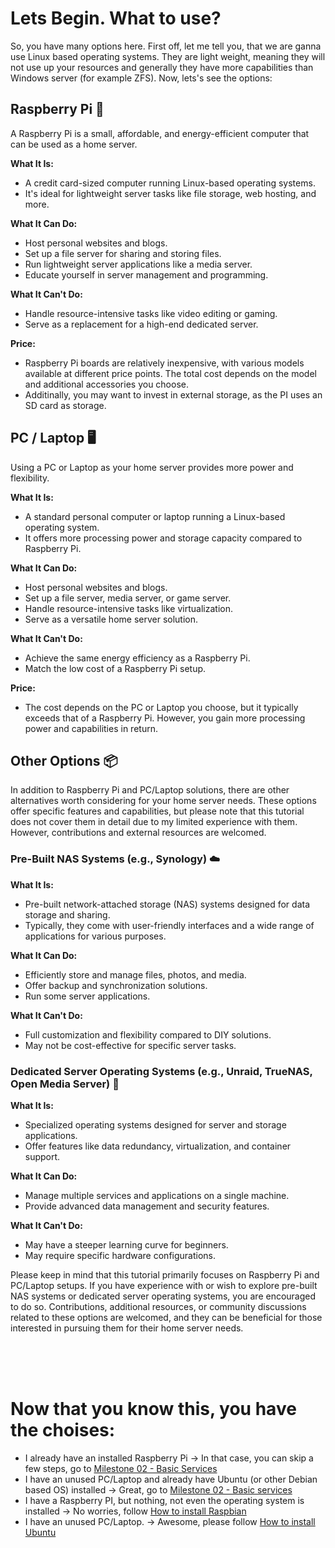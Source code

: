 # Lets Begin. What to use?

So, you have many options here. First off, let me tell you, that we are ganna use Linux based operating systems. They are light weight, meaning they will not use up your resources and generally they have more capabilities than Windows server (for example ZFS). Now, lets's see the options:



## Raspberry Pi 🍓

A Raspberry Pi is a small, affordable, and energy-efficient computer that can be used as a home server.

**What It Is:**
- A credit card-sized computer running Linux-based operating systems.
- It's ideal for lightweight server tasks like file storage, web hosting, and more.

**What It Can Do:**
- Host personal websites and blogs.
- Set up a file server for sharing and storing files.
- Run lightweight server applications like a media server.
- Educate yourself in server management and programming.

**What It Can't Do:**
- Handle resource-intensive tasks like video editing or gaming.
- Serve as a replacement for a high-end dedicated server.

**Price:**
- Raspberry Pi boards are relatively inexpensive, with various models available at different price points. The total cost depends on the model and additional accessories you choose.
- Additinally, you may want to invest in external storage, as the PI uses an SD card as storage. 

## PC / Laptop 🖥️

Using a PC or Laptop as your home server provides more power and flexibility.

**What It Is:**
- A standard personal computer or laptop running a Linux-based operating system.
- It offers more processing power and storage capacity compared to Raspberry Pi.

**What It Can Do:**
- Host personal websites and blogs.
- Set up a file server, media server, or game server.
- Handle resource-intensive tasks like virtualization.
- Serve as a versatile home server solution.

**What It Can't Do:**
- Achieve the same energy efficiency as a Raspberry Pi.
- Match the low cost of a Raspberry Pi setup.

**Price:**
- The cost depends on the PC or Laptop you choose, but it typically exceeds that of a Raspberry Pi. However, you gain more processing power and capabilities in return.



## Other Options 📦

In addition to Raspberry Pi and PC/Laptop solutions, there are other alternatives worth considering for your home server needs. These options offer specific features and capabilities, but please note that this tutorial does not cover them in detail due to my limited experience with them. However, contributions and external resources are welcomed.

### Pre-Built NAS Systems (e.g., Synology) ☁️

**What It Is:**
- Pre-built network-attached storage (NAS) systems designed for data storage and sharing.
- Typically, they come with user-friendly interfaces and a wide range of applications for various purposes.

**What It Can Do:**
- Efficiently store and manage files, photos, and media.
- Offer backup and synchronization solutions.
- Run some server applications.

**What It Can't Do:**
- Full customization and flexibility compared to DIY solutions.
- May not be cost-effective for specific server tasks.

### Dedicated Server Operating Systems (e.g., Unraid, TrueNAS, Open Media Server) 📀

**What It Is:**
- Specialized operating systems designed for server and storage applications.
- Offer features like data redundancy, virtualization, and container support.

**What It Can Do:**
- Manage multiple services and applications on a single machine.
- Provide advanced data management and security features.

**What It Can't Do:**
- May have a steeper learning curve for beginners.
- May require specific hardware configurations.

Please keep in mind that this tutorial primarily focuses on Raspberry Pi and PC/Laptop setups. If you have experience with or wish to explore pre-built NAS systems or dedicated server operating systems, you are encouraged to do so. Contributions, additional resources, or community discussions related to these options are welcomed, and they can be beneficial for those interested in pursuing them for their home server needs.


<br><br><br>

# Now that you know this, you have the choises:
- I already have an installed Raspberry Pi -> In that case, you can skip a few steps, go to [Milestone 02 - Basic Services](./MILESTONE_02-Basic-services.md)
- I have an unused PC/Laptop and already have Ubuntu (or other Debian based OS) installed -> Great, go to [Milestone 02 - Basic services](./MILESTONE_02-Basic-services.md)
- I have a Raspberry PI, but nothing, not even the operating system is installed -> No worries, follow [How to install Raspbian](./01_How-to-install-raspbian.md)
- I have an unused PC/Laptop. -> Awesome, please follow [How to install Ubuntu](./01_How-to-install-ubuntu.md)

<br><br><br><br>